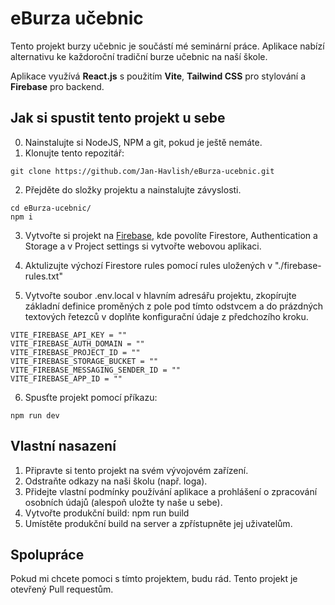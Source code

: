 # eBurza učebnic
Tento projekt burzy učebnic je součástí mé seminární práce. Aplikace nabízí alternativu ke každoroční tradiční burze učebnic na naší škole.

Aplikace využívá **React.js** s použitím **Vite**, **Tailwind CSS** pro stylování a **Firebase** pro backend.

## Jak si spustit tento projekt u sebe
0) Nainstalujte si NodeJS, NPM a git, pokud je ještě nemáte.
1) Klonujte tento repozitář:
```
git clone https://github.com/Jan-Havlish/eBurza-ucebnic.git
```
2) Přejděte do složky projektu a nainstalujte závyslosti. 
```
cd eBurza-ucebnic/
npm i
```
3) Vytvořte si projekt na [Firebase]("https://firebase.google.com/"), kde povolíte Firestore, Authentication a Storage a v Project settings si vytvořte webovou aplikaci.

4) Aktulizujte výchozí Firestore rules pomocí rules uložených v "./firebase-rules.txt"

5) Vytvořte soubor .env.local v hlavním adresářu projektu, zkopírujte základní definice proměných z pole pod tímto odstvcem a do prázdných textových řetezců v doplňte konfigurační údaje z předchozího kroku.

```
VITE_FIREBASE_API_KEY = ""
VITE_FIREBASE_AUTH_DOMAIN = ""
VITE_FIREBASE_PROJECT_ID = ""
VITE_FIREBASE_STORAGE_BUCKET = ""
VITE_FIREBASE_MESSAGING_SENDER_ID = ""
VITE_FIREBASE_APP_ID = ""
```

6) Spusťte projekt pomocí příkazu:
```
npm run dev
```
## Vlastní nasazení
1) Připravte si tento projekt na svém vývojovém zařízení.
2) Odstraňte odkazy na naši školu (např. loga).
3) Přidejte vlastní podmínky používání aplikace a prohlášení o zpracování osobních údajů (alespoň uložte ty naše u sebe).
4) Vytvořte produkční build:
   npm run build
5) Umístěte produkční build na server a zpřístupněte jej uživatelům.

## Spolupráce
Pokud mi chcete pomoci s tímto projektem, budu rád. Tento projekt je otevřený Pull requestům.